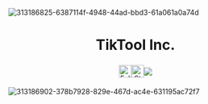 
![313186825-6387114f-4948-44ad-bbd3-61a061a0a74d](https://github.com/user-attachments/assets/ce5a5d37-3b45-4cdc-b77c-e15cd1d5a9dc)

<h1 align="center">TikTool Inc.</h1>
<div align="center">
  <p>
    <div style="display: flex; justify-content: center; align-items: center;">
      <img height="25" src="https://img.shields.io/github/followers/AdamBankz?color=000000&style=for-the-badge&logo=github&label=Followers" alt="Followers"/>
      <img height="25" src="https://img.shields.io/github/stars/AdamBankz?color=000000&style=for-the-badge&logo=github&label=Stars" alt="Stars"/>
      <a href="https://discord.gg/tiktool"><img src="https://dcbadge.limes.pink/api/server/https://discord.gg/tiktool?theme=grey"></a><br><br>
    </div>
  </p>
</div>


![313186902-378b7928-829e-467d-ac4e-631195ac72f7](https://github.com/user-attachments/assets/f3a69d4b-bf1d-4317-8f13-6726971ee018)
